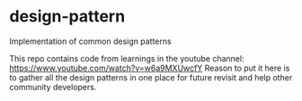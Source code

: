 # design-pattern
Implementation of common design patterns

This repo contains code from learnings in the youtube channel: https://www.youtube.com/watch?v=w6a9MXUwcfY
Reason to put it here is to gather all the design patterns in one place for future revisit and help other community developers.
